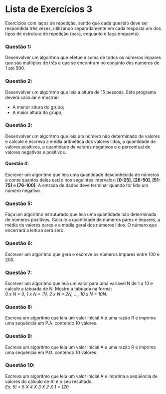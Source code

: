 # Lista de Exercícios 3 
Exercícios com laços de repetição, sendo que cada questão deve ser respondida três vezes, utilizando separadamente em cada resposta um dos tipos de estrutura de repetição (para, enquanto e faça enquanto).

### Questão 1:
Desenvolver um algoritmo que efetue a soma de todos os números ímpares que são múltiplos de três e que se encontram no conjunto dos números de 1 até 500.

### Questão 2:
Desenvolver um algoritmo que leia a altura de 15 pessoas. Este programa deverá calcular e mostrar:
- A menor altura do grupo;
- A maior altura do grupo;

### Questão 3:
Desenvolver um algoritmo que leia um número não determinado de valores e calcule e escreva a média aritmética dos valores lidos, a quantidade de valores positivos, a quantidade de valores negativos e o percentual de valores negativos e positivos.

#### Questão 4:
Escrever um algoritmo que leia uma quantidade desconhecida de números e conte quantos deles estão nos seguintes intervalos: **[0-25]**, **[26-50]**, **[51-75]** e **[76-100]**. A entrada de dados deve terminar quando for lido um número negativo.

### Questão 5:
Faça um algoritmo estruturado que leia uma quantidade não determinada de números positivos. Calcule a quantidade de números pares e ímpares, a média de valores pares e a média geral dos números lidos. O número que encerrará a leitura será zero.

### Questão 6:
Escrever um algoritmo que gera e escreve os números ímpares entre 100 e 200.

### Questão 7:
Escrever um algoritmo que leia um valor para uma variável N de 1 a 10 e calcule a tabuada de N. Mostre a tabuada na forma:  
*0 x N = 0, 1 x N = 1N, 2 x N = 2N, ..., 10 x N = 10N*.

### Questão 8:
Escreva um algoritmo que leia um valor inicial A e uma razão R e imprima uma sequência em P.A. contendo 10 valores.

### Questão 9:
Escreva um algoritmo que leia um valor inicial A e uma razão R e imprima uma sequência em P.G. contendo 10 valores.

### Questão 10:
Escreva um algoritmo que leia um valor inicial A e imprima a seqüência de valores do cálculo de A! e o seu resultado.  
*Ex: 5! = 5 X 4 X 3 X 2 X 1 = 120*
